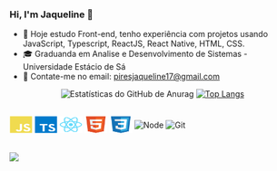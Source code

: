 ### Hi, I'm Jaqueline 👋

- 🔭 Hoje estudo Front-end, tenho experiência com projetos usando JavaScript, Typescript, ReactJS, React Native, HTML, CSS.
- :mortar_board: Graduanda em Analise e Desenvolvimento de Sistemas - Universidade Estácio de Sá<br>
- 👯 Contate-me no email: piresjaqueline17@gmail.com


<div align="center" >

![Estatísticas do GitHub de Anurag](https://github-readme-stats.vercel.app/api?username=jaquelinepires&show_icons=true&theme=radical&bg_color=30,0d0d0d,191919&title_color=F1D302&text_color=fff&icon_color=F1D302)
[![Top Langs](https://github-readme-stats.vercel.app/api/top-langs/?username=jaquelinepires&layout=compact&theme=radical&bg_color=30,0d0d0d,191919&title_color=F1D302&text_color=fff&icon_color=F1D302)]([https://github.com/anuraghazra/github-readme-stats](https://github.com/anuraghazra/github-readme-stats))
</div>
<div style="display: inline_block"><br>
  <img align="center" alt="Js" height="30" width="40" src="https://raw.githubusercontent.com/devicons/devicon/master/icons/javascript/javascript-plain.svg">
  <img align="center" alt="Ts" height="30" width="40" src="https://raw.githubusercontent.com/devicons/devicon/master/icons/typescript/typescript-plain.svg">
  <img align="center" alt="React" height="30" width="40" src="https://raw.githubusercontent.com/devicons/devicon/master/icons/react/react-original.svg">
  <img align="center" alt="HTML" height="30" width="40" src="https://raw.githubusercontent.com/devicons/devicon/master/icons/html5/html5-original.svg">
  <img align="center" alt="CSS" height="30" width="40" src="https://raw.githubusercontent.com/devicons/devicon/master/icons/css3/css3-original.svg"> 
  <img align="center" alt="Node" height="30" width="40" src="https://cdn.jsdelivr.net/gh/devicons/devicon/icons/nodejs/nodejs-original.svg" />
  <img align="center" alt="Git" height="30" width="40" src="https://cdn.jsdelivr.net/gh/devicons/devicon/icons/git/git-original.svg" />
</div>
<br>
<br>
<div>
  <a href="https://www.linkedin.com/in/jaqueline-pires" target="_blank"><img src="https://img.shields.io/badge/-LinkedIn-%230077B5?style=for-the-badge&logo=linkedin&logoColor=white" target="_blank"></a>
</div>
